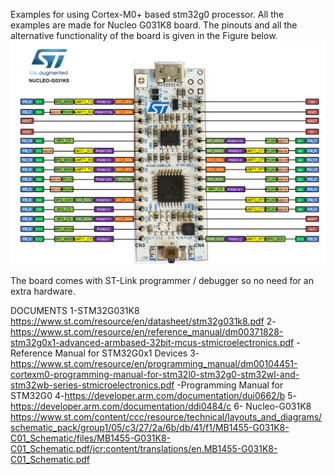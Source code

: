 Examples for using Cortex-M0+ based stm32g0 processor. All the examples are made for Nucleo G031K8 board. The pinouts and all the alternative functionality of the board is given in the Figure below.
![](images/board.jpg)

The board comes with ST-Link programmer / debugger so no need for an extra hardware.

DOCUMENTS
1-STM32G031K8 https://www.st.com/resource/en/datasheet/stm32g031k8.pdf
2-https://www.st.com/resource/en/reference_manual/dm00371828-stm32g0x1-advanced-armbased-32bit-mcus-stmicroelectronics.pdf -Reference Manual for STM32G0x1 Devices
3-https://www.st.com/resource/en/programming_manual/dm00104451-cortexm0-programming-manual-for-stm32l0-stm32g0-stm32wl-and-stm32wb-series-stmicroelectronics.pdf -Programming Manual for STM32G0
4-https://developer.arm.com/documentation/dui0662/b
5-https://developer.arm.com/documentation/ddi0484/c
6- Nucleo-G031K8 https://www.st.com/content/ccc/resource/technical/layouts_and_diagrams/schematic_pack/group1/05/c3/27/2a/6b/db/41/f1/MB1455-G031K8-C01_Schematic/files/MB1455-G031K8-C01_Schematic.pdf/jcr:content/translations/en.MB1455-G031K8-C01_Schematic.pdf
